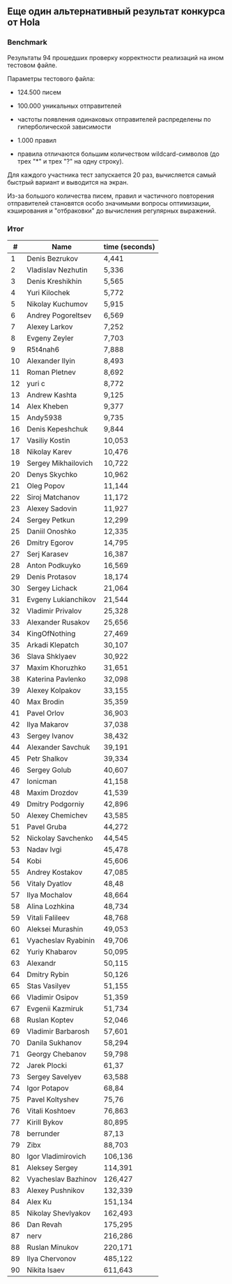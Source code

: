 ## Еще один альтернативный результат конкурса от Hola

### Benchmark
Результаты 94 прошедших проверку корректности реализаций на ином тестовом файле.

Параметры тестового файла: 
- 124.500 писем
- 100.000 уникальных отправителей
- частоты появления одинаковых отправителей распределены по гиперболической зависимости

- 1.000 правил
- правила отличаются большим количеством wildcard-символов (до трех "*" и трех "?" на одну строку).

Для каждого участника тест запускается 20 раз, вычисляется самый быстрый вариант и выводится на экран.

Из-за большого количества писем, правил и частичного повторения отправителей становятся особо значимыми вопросы оптимизации, кэширования и "отбраковки" до вычисления регулярных выражений.

### Итог
\# | Name | time (seconds)
--- | --- | ---
1 | Denis Bezrukov | 4,441
2 | Vladislav Nezhutin | 5,336
3 | Denis Kreshikhin | 5,565
4 | Yuri Kilochek | 5,772
5 | Nikolay Kuchumov | 5,915
6 | Andrey Pogoreltsev | 6,569
7 | Alexey Larkov | 7,252
8 | Evgeny Zeyler | 7,703
9 | R5t4nah6 | 7,888
10 | Alexander Ilyin | 8,493
11 | Roman Pletnev | 8,692
12 | yuri c | 8,772
13 | Andrew Kashta | 9,125
14 | Alex Kheben | 9,377
15 | Andy5938 | 9,735
16 | Denis Kepeshchuk | 9,844
17 | Vasiliy Kostin | 10,053
18 | Nikolay Karev | 10,476
19 | Sergey Mikhailovich | 10,722
20 | Denys Skychko | 10,962
21 | Oleg Popov | 11,144
22 | Siroj Matchanov | 11,172
23 | Alexey Sadovin | 11,927
24 | Sergey Petkun | 12,299
25 | Daniil Onoshko | 12,335
26 | Dmitry Egorov | 14,795
27 | Serj Karasev | 16,387
28 | Anton Podkuyko | 16,569
29 | Denis Protasov | 18,174
30 | Sergey Lichack | 21,064
31 | Evgeny Lukianchikov | 21,544
32 | Vladimir Privalov | 25,328
33 | Alexander Rusakov | 25,656
34 | KingOfNothing | 27,469
35 | Arkadi Klepatch | 30,107
36 | Slava Shklyaev | 30,922
37 | Maxim Khoruzhko | 31,651
38 | Katerina Pavlenko | 32,098
39 | Alexey Kolpakov | 33,155
40 | Max Brodin | 35,359
41 | Pavel Orlov | 36,903
42 | Ilya Makarov | 37,038
43 | Sergey Ivanov | 38,432
44 | Alexander Savchuk | 39,191
45 | Petr Shalkov | 39,334
46 | Sergey Golub | 40,607
47 | Ionicman | 41,158
48 | Maxim Drozdov | 41,539
49 | Dmitry Podgorniy | 42,896
50 | Alexey Chemichev | 43,585
51 | Pavel Gruba | 44,272
52 | Nickolay Savchenko | 44,545
53 | Nadav Ivgi | 45,478
54 | Kobi | 45,606
55 | Andrey Kostakov | 47,085
56 | Vitaly Dyatlov | 48,48
57 | Ilya Mochalov | 48,664
58 | Alina Lozhkina | 48,734
59 | Vitali Falileev | 48,768
60 | Aleksei Murashin | 49,053
61 | Vyacheslav Ryabinin | 49,706
62 | Yuriy Khabarov | 50,095
63 | Alexandr | 50,115
64 | Dmitry Rybin | 50,126
65 | Stas Vasilyev | 51,155
66 | Vladimir Osipov | 51,359
67 | Evgenii Kazmiruk | 51,734
68 | Ruslan Koptev | 52,046
69 | Vladimir Barbarosh | 57,601
70 | Danila Sukhanov | 58,294
71 | Georgy Chebanov | 59,798
72 | Jarek Plocki | 61,37
73 | Sergey Savelyev | 63,588
74 | Igor Potapov | 68,84
75 | Pavel Koltyshev | 75,76
76 | Vitali Koshtoev | 76,863
77 | Kirill Bykov | 80,895
78 | berrunder | 87,13
79 | Zibx | 88,703
80 | Igor Vladimirovich | 106,136
81 | Aleksey Sergey | 114,391
82 | Vyacheslav Bazhinov | 126,427
83 | Alexey Pushnikov | 132,339
84 | Alex Ku | 151,134
85 | Nikolay Shevlyakov | 162,493
86 | Dan Revah | 175,295
87 | nerv | 216,286
88 | Ruslan Minukov | 220,171
89 | Ilya Chervonov | 485,122
90 | Nikita Isaev | 611,643
